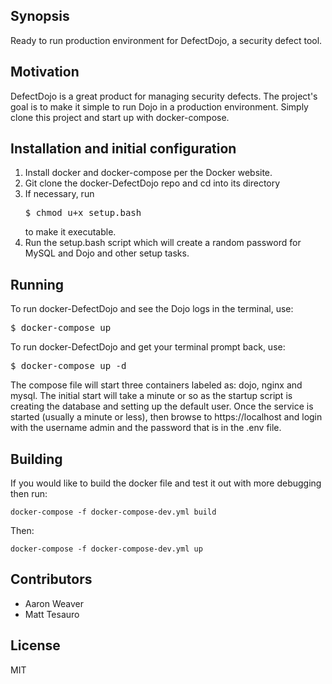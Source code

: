 ## Synopsis

Ready to run production environment for DefectDojo, a security defect tool.

## Motivation

DefectDojo is a great product for managing security defects. The project's goal is to make it simple to run Dojo in a production environment. Simply clone this project and start up with docker-compose.

## Installation and initial configuration

1. Install docker and docker-compose per the Docker website. 
1. Git clone the docker-DefectDojo repo and cd into its directory
1. If necessary, run <pre>$ chmod u+x setup.bash</pre> to make it executable.
1. Run the setup.bash script which will create a random password for MySQL and Dojo and other setup tasks. 


## Running

To run docker-DefectDojo and see the Dojo logs in the terminal, use:
<pre>$ docker-compose up</pre>

To run docker-DefectDojo and get your terminal prompt back, use:
<pre>$ docker-compose up -d</pre>


The compose file will start three containers labeled as: dojo, nginx and mysql. The initial start will take a minute or so as the startup script is creating the database and setting up the default user. Once the service is started (usually a minute or less), then browse to https://localhost and login with the username admin and the password that is in the .env file.

## Building

If you would like to build the docker file and test it out with more debugging then run:

`docker-compose -f docker-compose-dev.yml build`

Then:

`docker-compose -f docker-compose-dev.yml up`

## Contributors

* Aaron Weaver
* Matt Tesauro

## License

MIT
